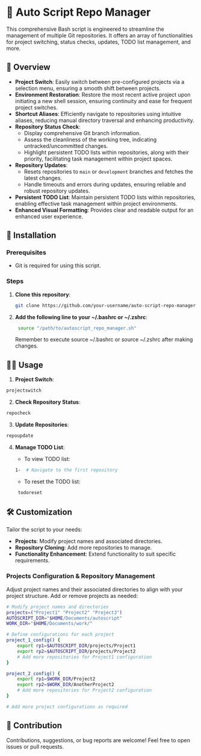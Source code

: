 # 🤖 Auto Script Repo Manager

This comprehensive Bash script is engineered to streamline the management of multiple Git repositories. It offers an array of functionalities for project switching, status checks, updates, TODO list management, and more.

## 🌟 Overview

- **Project Switch**: Easily switch between pre-configured projects via a selection menu, ensuring a smooth shift between projects.
- **Environment Restoration**: Restore the most recent active project upon initiating a new shell session, ensuring continuity and ease for frequent project switches.
- **Shortcut Aliases**: Efficiently navigate to repositories using intuitive aliases, reducing manual directory traversal and enhancing productivity.
- **Repository Status Check**:
  - Display comprehensive Git branch information.
  - Assess the cleanliness of the working tree, indicating untracked/uncommitted changes.
  - Highlight persistent TODO lists within repositories, along with their priority, facilitating task management within project spaces.
- **Repository Updates**:
  - Resets repositories to `main` or `development` branches and fetches the latest changes.
  - Handle timeouts and errors during updates, ensuring reliable and robust repository updates.
- **Persistent TODO List**: Maintain persistent TODO lists within repositories, enabling effective task management within project environments.
- **Enhanced Visual Formatting**: Provides clear and readable output for an enhanced user experience.


## 🚀 Installation

### Prerequisites

- Git is required for using this script.

### Steps

1. **Clone this repository**:

   ```bash
   git clone https://github.com/your-username/auto-script-repo-manager.git
   ```
2. **Add the following line to your ~/.bashrc or ~/.zshrc**:

   ```bash
    source "/path/to/autoscript_repo_manager.sh"
   ```
   Remember to execute source ~/.bashrc or source ~/.zshrc after making changes.

## 👨‍💻 Usage

1. **Project Switch**:

  ```bash
  projectswitch
  ```

2. **Check Repository Status**:
   
  ```bash
  repocheck
  ```

3. **Update Repositories**:

  ```bash
  repoupdate
  ```

4. **Manage TODO List**:
     - To view TODO list:

      ```bash
      1-  # Navigate to the first repository
      ```
     - To reset the TODO list:

     ```bash
      todoreset
      ```
## 🛠️ Customization
Tailor the script to your needs:

- **Projects**: Modify project names and associated directories.
- **Repository Cloning**: Add more repositories to manage.
- **Functionality Enhancement**: Extend functionality to suit specific requirements.

### Projects Configuration & Repository Management
Adjust project names and their associated directories to align with your project structure. Add or remove projects as needed:

```bash
# Modify project names and directories
projects=("Project1" "Project2" "Project3")
AUTOSCRIPT_DIR="$HOME/Documents/autoscript"
WORK_DIR="$HOME/Documents/work/"

# Define configurations for each project
project_1_config() {
    export rp1=$AUTOSCRIPT_DIR/projects/Project1
    export rp2=$AUTOSCRIPT_DIR/projects/Project2
    # Add more repositories for Project1 configuration
}

project_2_config() {
    export rp1=$WORK_DIR/Project2
    export rp2=$WORK_DIR/AnotherProject2
    # Add more repositories for Project2 configuration
}

# Add more project configurations as required
```

## 🤝 Contribution
Contributions, suggestions, or bug reports are welcome! Feel free to open issues or pull requests.
